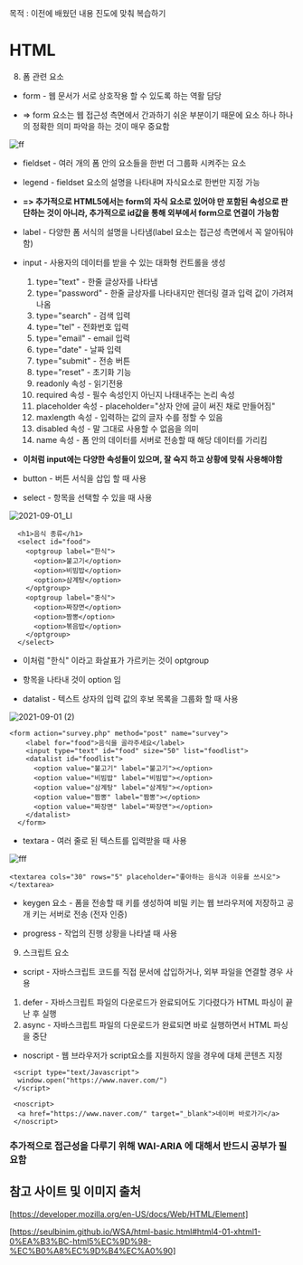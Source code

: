 목적 : 이전에 배웠던 내용 진도에 맞춰 복습하기

# HTML

8. 폼 관련 요소

- form - 웹 문서가 서로 상호작용 할 수 있도록 하는 역활 담당

- => form 요소는 웹 접근성 측면에서 간과하기 쉬운 부분이기 때문에 요소 하나 하나의 정확한 의미 파악을 하는 것이 매우 중요함

![ff](https://user-images.githubusercontent.com/69140464/131681940-cecccce2-ce47-45eb-82a9-c67f05dce976.PNG)

- fieldset - 여러 개의 폼 안의 요소들을 한번 더 그룹화 시켜주는 요소

- legend - fieldset 요소의 설명을 나타내며 자식요소로 한번만 지정 가능

- <strong>=> 추가적으로 HTML5에서는 form의 자식 요소로 있어야 만 포함된 속성으로 판단하는 것이 아니라, 추가적으로 id값을 통해 외부에서 form으로 연결이 가능함</strong>

- label - 다양한 폼 서식의 설명을 나타냄(label 요소는 접근성 측면에서 꼭 알아둬야함)

- input - 사용자의 데이터를 받을 수 있는 대화형 컨트롤을 생성

  1. type="text" - 한줄 글상자를 나타냄
  2. type="password" - 한줄 글상자를 나타내지만 렌더링 결과 입력 값이 가려져 나옴
  3. type="search" - 검색 입력
  4. type="tel" - 전화번호 입력
  5. type="email" - email 입력
  6. type="date" - 날짜 입력
  7. type="submit" - 전송 버튼
  8. type="reset" - 초기화 기능
  9. readonly 속성 - 읽기전용
  10. required 속성 - 필수 속성인지 아닌지 나태내주는 논리 속성
  11. placeholder 속성 - placeholder="상자 안에 글이 써진 채로 만들어짐"
  12. maxlength 속성 - 입력하는 값의 글자 수를 정할 수 있음
  13. disabled 속성 - 말 그대로 사용할 수 없음을 의미
  14. name 속성 - 폼 안의 데이터를 서버로 전송할 때 해당 데이터를 가리킴

- <strong>이처럼 input에는 다양한 속성들이 있으며, 잘 숙지 하고 상황에 맞춰 사용해야함</strong>

- button - 버튼 서식을 삽입 할 때 사용

- select - 항목을 선택할 수 있을 때 사용

![2021-09-01_LI](https://user-images.githubusercontent.com/69140464/131685999-331f3720-d85c-4f30-b3a9-c1115097e723.jpg)

```
  <h1>음식 종류</h1>
  <select id="food">
    <optgroup label="한식">
      <option>불고기</option>
      <option>비빔밥</option>
      <option>삼계탕</option>
    </optgroup>
    <optgroup label="중식">
      <option>짜장면</option>
      <option>짬뽕</option>
      <option>볶음밥</option>
    </optgroup>
  </select>

```

- 이처럼 "한식" 이라고 화살표가 가르키는 것이 optgroup

- 항목을 나타내 것이 option 임

- datalist - 텍스트 상자의 입력 값의 후보 목록을 그룹화 할 때 사용

![2021-09-01 (2)](https://user-images.githubusercontent.com/69140464/131687600-05627583-d0f5-4db5-b3fa-8366a40c7568.png)

```
<form action="survey.php" method="post" name="survey">
    <label for="food">음식을 골라주세요</label>
    <input type="text" id="food" size="50" list="foodlist">
    <datalist id="foodlist">
      <option value="불고기" label="불고기"></option>
      <option value="비빔밥" label="비빔밥"></option>
      <option value="삼계탕" label="삼계탕"></option>
      <option value="짬뽕" label="짬뽕"></option>
      <option value="짜장면" label="짜장면"></option>
    </datalist>
  </form>

```

- textara - 여러 줄로 된 텍스트를 입력받을 때 사용

![fff](https://user-images.githubusercontent.com/69140464/131688098-826d3a7b-daa1-42f3-9a50-51a9669e21db.PNG)

```
<textarea cols="30" rows="5" placeholder="좋아하는 음식과 이유를 쓰시오"></textarea>

```

- keygen 요소 - 폼을 전송할 때 키를 생성하여 비밀 키는 웹 브라우저에 저장하고 공개 키는 서버로 전송 (전자 인증)

- progress - 작업의 진행 상황을 나타낼 때 사용

9. 스크립트 요소

- script - 자바스크립트 코드를 직접 문서에 삽입하거나, 외부 파일을 연결할 경우 사용

1.  defer - 자바스크립트 파일의 다운로드가 완료되어도 기다렸다가 HTML 파싱이 끝난 후 실행
2.  async - 자바스크립트 파일의 다운로드가 완료되면 바로 실행하면서 HTML 파싱을 중단

- noscript - 웹 브라우저가 script요소를 지원하지 않을 경우에 대체 콘텐츠 지정

```
 <script type="text/Javascript">
  window.open("https://www.naver.com/")
 </script>

 <noscript>
  <a href="https://www.naver.com/" target="_blank">네이버 바로가기</a>
 </noscript>

```

### 추가적으로 접근성을 다루기 위해 WAI-ARIA 에 대해서 반드시 공부가 필요함

## 참고 사이트 및 이미지 출처

[https://developer.mozilla.org/en-US/docs/Web/HTML/Element]

[https://seulbinim.github.io/WSA/html-basic.html#html4-01-xhtml1-0%EA%B3%BC-html5%EC%9D%98-%EC%B0%A8%EC%9D%B4%EC%A0%90]
